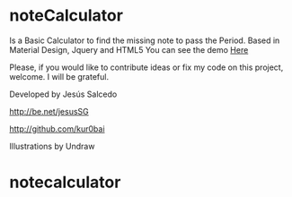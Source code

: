 # noteCalculator
Is a Basic Calculator to find the missing note to pass the Period.
Based in Material Design, Jquery and HTML5
You can see the demo <a href="https://jesusdsg.github.io/note-calculator/">Here</a>

Please, if you would like to contribute ideas or fix my code on this project, welcome.
I will be grateful.



Developed by Jesús Salcedo

http://be.net/jesusSG

http://github.com/kur0bai

Illustrations by Undraw
# notecalculator
